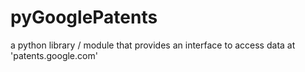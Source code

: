 # pyGooglePatents
a python library / module that provides an interface to access data at 'patents.google.com'
